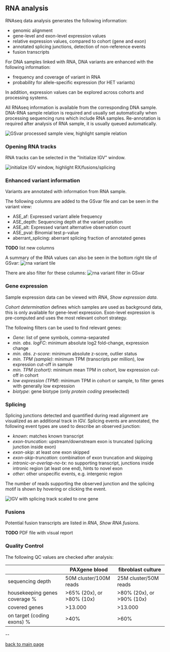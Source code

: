 ## RNA analysis

RNAseq data analysis generates the following information:

- genomic alignment
- gene-level and exon-level expression values
- relative expression values, compared to cohort (gene and exon)
- annotated splicing junctions, detection of non-reference events
- fusion transcripts

For DNA samples linked with RNA, DNA variants are enhanced with the
following information:

- frequency and coverage of variant in RNA
- probability for allele-specific expression (for HET variants)

In addition, expression values can be explored across cohorts and
processing systems.

All RNAseq information is available from the corresponding DNA
sample. DNA-RNA sample relation is required and usually set
automatically when processing sequencing runs which include RNA
samples. Re-annotation is required after analysis of RNA sample, it
is usually queued automatically.

![GSvar processed sample view, highlight sample relation](rna_sample_relation.png)

### Opening RNA tracks

RNA tracks can be selected in the "Initialize IGV" window.

![initialize IGV window, highlight RX/fusions/splicing](rna_igv_menu.png)

### Enhanced variant information

Variants are annotated with information from RNA sample.

The following columns are added to the GSvar file and can be seen in the variant view:

- ASE_af: Expressed variant allele frequency
- ASE_depth: Sequencing depth at the variant position
- ASE_alt: Expressed variant alternative observation count
- ASE_pval: Binomial test p-value
- aberrant_splicing: aberrant splicing fraction of annotated genes

**TODO** list new columns 

A summary of the RNA values can also be seen in the bottom right tile of GSvar:
![rna variant tile](rna_variant_info.png)

There are also filter for these columns:
![rna variant filter in GSvar](rna_variant_filter.png)

### Gene expression

Sample expression data can be viewed with *RNA*, *Show expression data*.

*Cohort determination* defines which samples are used as background
data, this is only available for gene-level expression. Exon-level
expression is pre-computed and uses the most relevant cohort
strategy.

The following filters can be used to find relevant genes:

- *Gene*: list of gene symbols, comma-separated
- *min. abs. logFC*: minimum absolute log2 fold-change, expression
  change
- *min. abs. z-score*: minimum absolute z-score, outlier status
- *min. TPM (sample)*: minimum TPM (transcripts per million), low
  expression cut-off in sample
- *min. TPM (cohort)*: minimum mean TPM in cohort, low
  expression cut-off in cohort
- *low expression (TPM)*: minimum TPM in cohort or sample, to
  filter genes with generally low expression
- *biotype*: gene biotype (only *protein coding* preselected)

### Splicing

Splicing junctions detected and quantified during read alignment
are visualized as an additional track in IGV. Splicing events are
annotated, the following event types are used to describe an
observed junction:

- *known*: matches known transcript
- *exon-truncation*: upstream/downstream exon is truncated
  (splicing junction inside exon)
- *exon-skip*: at least one exon skipped
- *exon-skip-truncation*: combination of exon truncation and
  skipping
- *intronic-or-overlap-no-tx*: no supporting transcript, junctions
  inside intronic region (at least one end), hints to novel exon
- *other*: other unspecific events, e.g. intergenic region

The number of reads supporting the observed junction and the
splicing motif is shown by hovering or clicking the event.

![IGV with splicing track scaled to one gene](rna_igv_splicing.png)

### Fusions

Potential fusion transcripts are listed in *RNA*, *Show RNA
fusions*.

**TODO** PDF file with visual report

### Quality Control

The following QC values are checked after analysis:

| | PAXgene blood | fibroblast culture |
|---|---|---|
| sequencing depth | 50M cluster/100M reads | 25M cluster/50M reads |
| housekeeping genes coverage % | >65% (20x), or >80% (10x) | >80% (20x), or >90% (10x) |
| covered genes | >13.000 | >13.000 |
| on target (coding exons) % | >40% | >60% |

--

[back to main page](index.md)
